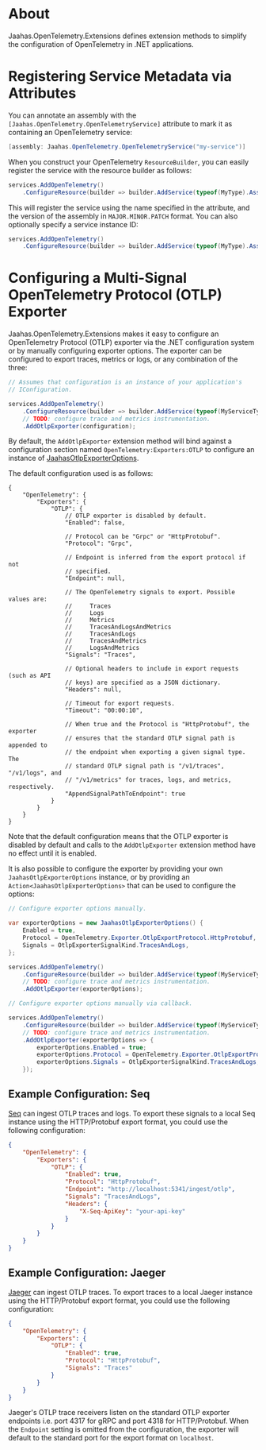 # About

Jaahas.OpenTelemetry.Extensions defines extension methods to simplify the configuration of OpenTelemetry in .NET applications.


# Registering Service Metadata via Attributes

You can annotate an assembly with the `[Jaahas.OpenTelemetry.OpenTelemetryService]` attribute to mark it as containing an OpenTelemetry service:

```csharp
[assembly: Jaahas.OpenTelemetry.OpenTelemetryService("my-service")]
```

When you construct your OpenTelemetry `ResourceBuilder`, you can easily register the service with the resource builder as follows:

```csharp
services.AddOpenTelemetry()
    .ConfigureResource(builder => builder.AddService(typeof(MyType).Assembly));
```

This will register the service using the name specified in the attribute, and the version of the assembly in `MAJOR.MINOR.PATCH` format. You can also optionally specify a service instance ID:

```csharp
services.AddOpenTelemetry()
    .ConfigureResource(builder => builder.AddService(typeof(MyType).Assembly, "some-id"));
```


# Configuring a Multi-Signal OpenTelemetry Protocol (OTLP) Exporter

Jaahas.OpenTelemetry.Extensions makes it easy to configure an OpenTelemetry Protocol (OTLP) exporter via the .NET configuration system or by manually configuring exporter options. The exporter can be configured to export traces, metrics or logs, or any combination of the three:

```csharp
// Assumes that configuration is an instance of your application's 
// IConfiguration.

services.AddOpenTelemetry()
    .ConfigureResource(builder => builder.AddService(typeof(MyServiceType).Assembly))
    // TODO: configure trace and metrics instrumentation.
    .AddOtlpExporter(configuration);
```

By default, the `AddOtlpExporter` extension method will bind against a configuration section named `OpenTelemetry:Exporters:OTLP` to configure an instance of [JaahasOtlpExporterOptions](./Exporters/OpenTelemetryProtocol/JaahasOtlpExporterOptions.cs).

The default configuration used is as follows:

```jsonc
{
    "OpenTelemetry": {
        "Exporters": {
            "OTLP": {
                // OTLP exporter is disabled by default.
                "Enabled": false,

                // Protocol can be "Grpc" or "HttpProtobuf".
                "Protocol": "Grpc",

                // Endpoint is inferred from the export protocol if not 
                // specified.
                "Endpoint": null,

                // The OpenTelemetry signals to export. Possible values are: 
                //     Traces 
                //     Logs 
                //     Metrics 
                //     TracesAndLogsAndMetrics 
                //     TracesAndLogs 
                //     TracesAndMetrics 
                //     LogsAndMetrics
                "Signals": "Traces",

                // Optional headers to include in export requests (such as API 
                // keys) are specified as a JSON dictionary.
                "Headers": null,

                // Timeout for export requests.
                "Timeout": "00:00:10",

                // When true and the Protocol is "HttpProtobuf", the exporter 
                // ensures that the standard OTLP signal path is appended to 
                // the endpoint when exporting a given signal type. The 
                // standard OTLP signal path is "/v1/traces", "/v1/logs", and 
                // "/v1/metrics" for traces, logs, and metrics, respectively.
                "AppendSignalPathToEndpoint": true
            }
        }
    }
}
```

Note that the default configuration means that the OTLP exporter is disabled by default and calls to the `AddOtlpExporter` extension method have no effect until it is enabled.

It is also possible to configure the exporter by providing your own `JaahasOtlpExporterOptions` instance, or by providing an `Action<JaahasOtlpExporterOptions>` that can be used to configure the options:

```csharp
// Configure exporter options manually.

var exporterOptions = new JaahasOtlpExporterOptions() {
    Enabled = true,
    Protocol = OpenTelemetry.Exporter.OtlpExportProtocol.HttpProtobuf,
    Signals = OtlpExporterSignalKind.TracesAndLogs,
};

services.AddOpenTelemetry()
    .ConfigureResource(builder => builder.AddService(typeof(MyServiceType).Assembly))
    // TODO: configure trace and metrics instrumentation.
    .AddOtlpExporter(exporterOptions);
```

```csharp
// Configure exporter options manually via callback.

services.AddOpenTelemetry()
    .ConfigureResource(builder => builder.AddService(typeof(MyServiceType).Assembly))
    // TODO: configure trace and metrics instrumentation.
    .AddOtlpExporter(exporterOptions => {
        exporterOptions.Enabled = true;
        exporterOptions.Protocol = OpenTelemetry.Exporter.OtlpExportProtocol.HttpProtobuf;
        exporterOptions.Signals = OtlpExporterSignalKind.TracesAndLogs;
    });
```


## Example Configuration: Seq

[Seq](https://datalust.co/seq) can ingest OTLP traces and logs. To export these signals to a local Seq instance using the HTTP/Protobuf export format, you could use the following configuration:

```json
{
    "OpenTelemetry": {
        "Exporters": {
            "OTLP": {
                "Enabled": true,
                "Protocol": "HttpProtobuf",
                "Endpoint": "http://localhost:5341/ingest/otlp",
                "Signals": "TracesAndLogs",
                "Headers": {
                    "X-Seq-ApiKey": "your-api-key"
                }
            }
        }
    }
}
```


## Example Configuration: Jaeger

[Jaeger](https://www.jaegertracing.io/) can ingest OTLP traces. To export traces to a local Jaeger instance using the HTTP/Protobuf export format, you could use the following configuration:

```json
{
    "OpenTelemetry": {
        "Exporters": {
            "OTLP": {
                "Enabled": true,
                "Protocol": "HttpProtobuf",
                "Signals": "Traces"
            }
        }
    }
}
```

Jaeger's OTLP trace receivers listen on the standard OTLP exporter endpoints i.e. port 4317 for gRPC and port 4318 for HTTP/Protobuf. When the `Endpoint` setting is omitted from the configuration, the exporter will default to the standard port for the export format on `localhost`.
